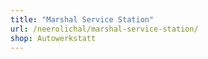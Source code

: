 ```yaml
---
title: "Marshal Service Station"
url: /neerolichal/marshal-service-station/
shop: Autowerkstatt
---
```

